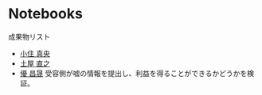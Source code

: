 # Notebooks

成果物リスト

* [小住 真央](http://nbviewer.jupyter.org/github/m21kosumi/MyMatching.jl/blob/master/MyMatching_demo3.ipynb?flush_cache=true)
* [土屋 直之](http://nbviewer.jupyter.org/github/NTsuchiya0127/MyMatching.jl/blob/master/MyMatching_demo2.ipynb)
* [優 昌晟](http://nbviewer.jupyter.org/github/4kizuki/AkizukiMatching.jl/blob/master/da-lie.ipynb) 受容側が嘘の情報を提出し、利益を得ることができるかどうかを検証。
